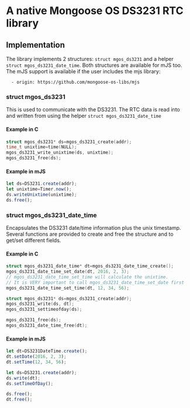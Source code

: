 # A native Mongoose OS DS3231 RTC library

## Implementation
The library implements 2 structures: `struct mgos_ds3231` and a helper `struct mgos_ds3231_date_time`.
Both structures are available for mJS too. The mJS support is available if the user includes the mjs library:
```
  - origin: https://github.com/mongoose-os-libs/mjs
```

### struct mgos_ds3231
This is used to communicate with the DS3231.
The RTC data is read into and written from using the helper `struct mgos_ds3231_date_time`

#### Example in C
```c
struct mgos_ds3231* ds=mgos_ds3231_create(addr);
time_t unixtime=time(NULL);
mgos_ds3231_write_unixtime(ds, unixtime);
mgos_ds3231_free(ds);
```

#### Example in mJS
```javascript
let ds=DS3231.create(addr);
let unixtime=Timer.now();
ds.writeUnixtime(unixtime);
ds.free();
```

### struct mgos_ds3231_date_time
Encapsulates the DS3231 date/time information plus the unix timestamp.
Several functions are provided to create and free the structure and to get/set different fields.

#### Example in C
```c
struct mgos_ds3231_date_time* dt=mgos_ds3231_date_time_create();
mgos_ds3231_date_time_set_date(dt, 2016, 2, 3);
// mgos_ds3231_date_time_set_time will calculate the unixtime.
// It is VERY important to call mgos_ds3231_date_time_set_date first
mgos_ds3231_date_time_set_time(dt, 12, 34, 56);

struct mgos_ds3231* ds=mgos_ds3231_create(addr);
mgos_ds3231_write(ds, dt);
mgos_ds3231_settimeofday(ds);

mgos_ds3231_free(ds);
mgos_ds3231_date_time_free(dt);
```

#### Example in mJS
```javascript
let dt=DS3231DateTime.create();
dt.setDate(2016, 2, 3);
dt.setTime(12, 34, 56);

let ds=DS3231.create(addr);
ds.write(dt);
ds.setTimeOfDay();

ds.free();
dt.free();
```
